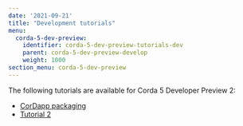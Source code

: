 ```yaml
---
date: '2021-09-21'
title: "Development tutorials"
menu:
  corda-5-dev-preview:
    identifier: corda-5-dev-preview-tutorials-dev
    parent: corda-5-dev-preview-develop
    weight: 1000
section_menu: corda-5-dev-preview
---
```


The following tutorials are available for Corda 5 Developer Preview 2:
* [CorDapp packaging](packaging.html)
* [Tutorial 2](tutorial-two.html)
